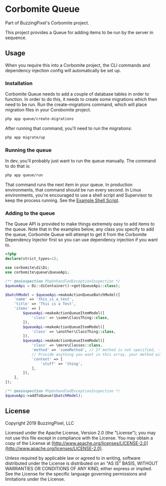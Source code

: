 # Corbomite Queue

Part of BuzzingPixel's Corbomite project.

This project provides a Queue for adding items to be run by the server in sequence.

## Usage

When you require this into a Corbomite project, the CLI commands and dependency injection config will automatically be set up.

### Installation

Corbomite Queue needs to add a couple of database tables in order to function. In order to do this, it needs to create some migrations which then need to be run. Run the create-migrations command, which will place migration files in your Corobomite project.

```bash
php app queue/create-migrations
```

After running that command, you'll need to run the migrations:

```bash
php app migrate/up
```

### Running the queue

In dev, you'll probably just want to run the queue manually. The command to do that is:

```bash
php app queue/run
```

That command runs the next item in your queue. In production environments, that command should be run every second. In Linux environments, you're encouraged to use a shell script and Supervisor to keep the process running. See the [Example Shell Script](queueRunnerExampleScript.sh`).

### Adding to the queue

The Queue API is provided to make things extremely easy to add items to the queue. Note that in the examples below, any class you specify to add the queue, Corbomite Queue will attempt to get it from the Corbomite Dependency Injector first so you can use dependency injection if you want to.

```php
<?php
declare(strict_types=1);

use corbomite\di\Di;
use corbomite\queue\QueueApi;

/** @noinspection PhpUnhandledExceptionInspection */
$queueApi = Di::diContainer()->get(QueueApi::class);

$batchModel = $queueApi->makeActionQueueBatchModel([
    'name' => 'this_is_a_test',
    'title' => 'This is a Test',
    'items' => [
        $queueApi->makeActionQueueItemModel([
            'class' => \some\ClassThing::class,
        ]),
        $queueApi->makeActionQueueItemModel([
            'class' => \another\ClassThing::class,
        ]),
        $queueApi->makeActionQueueItemModel([
            'class' => \more\Classes::class,
            'method' => 'someMethod', // If method is not specified, --invoke is assumed
            // Provide anything you want in this array, your method will receive it as an argument
            'context' => [
                'stuff' => 'thing',
            ],
        ]),
    ],
]);

/** @noinspection PhpUnhandledExceptionInspection */
$queueApi->addToQueue($batchModel);
```

## License

Copyright 2019 BuzzingPixel, LLC

Licensed under the Apache License, Version 2.0 (the "License");
you may not use this file except in compliance with the License.
You may obtain a copy of the License at [http://www.apache.org/licenses/LICENSE-2.0](http://www.apache.org/licenses/LICENSE-2.0).

Unless required by applicable law or agreed to in writing, software
distributed under the License is distributed on an "AS IS" BASIS,
WITHOUT WARRANTIES OR CONDITIONS OF ANY KIND, either express or implied.
See the License for the specific language governing permissions and
limitations under the License.

